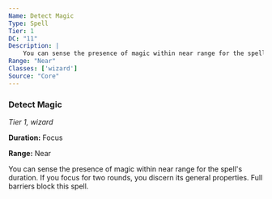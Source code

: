 ```yaml
---
Name: Detect Magic
Type: Spell
Tier: 1
DC: "11"
Description: |
    You can sense the presence of magic within near range for the spell's duration. If you focus for two rounds, you discern its general properties. Full barriers block this spell.Duration: "Focus"
Range: "Near"
Classes: ['wizard']
Source: "Core"
---
```


### Detect Magic

_Tier 1, wizard_

**Duration:** Focus

**Range:** Near

You can sense the presence of magic within near range for the spell's duration. If you focus for two rounds, you discern its general properties. Full barriers block this spell.

